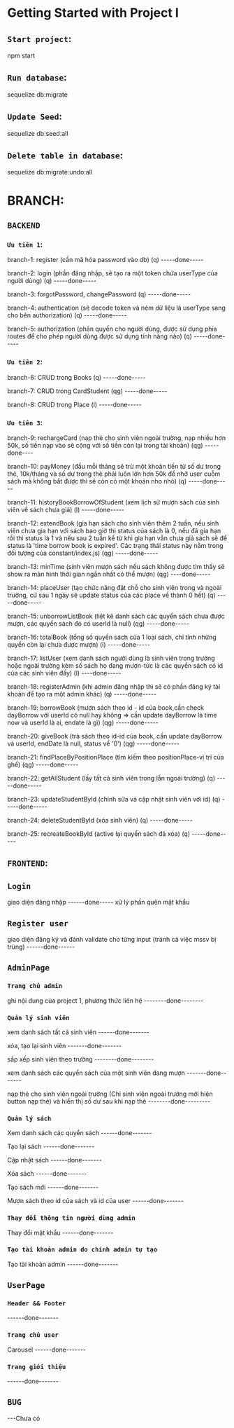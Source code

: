 
# Getting Started with Project I 
## `Start project`: 
npm start

## `Run database`: 
sequelize db:migrate 

## `Update Seed`: 
sequelize db:seed:all 

## `Delete table in database`: 
sequelize db:migrate:undo:all 







# BRANCH: 

## `BACKEND`


### `Ưu tiên 1`:


branch-1: register (cần mã hóa password vào db) (q)                     -----done-----

branch-2: login (phần đăng nhập, sẽ tạo ra một token chứa userType của người dùng) (q)          -----done-----

branch-3: forgotPassword, changePassword (q)             -----done-----

branch-4: authentication (sẽ decode token và ném dữ liệu là userType sang cho bên authorization) (q)          -----done-----

branch-5: authorization (phân quyền cho người dùng, được sử dụng phía routes để cho phép người dùng được sử dụng tính năng nào) (q)          -----done-----



### `Ưu tiên 2`:


branch-6: CRUD trong Books (q)             -----done-----

branch-7: CRUD trong CardStudent (qg)       -----done-----

branch-8: CRUD trong Place (l)              -----done-----



### `Ưu tiên 3`:


branch-9: rechargeCard (nạp thẻ cho sinh viên ngoài trường, nạp nhiều hơn 50k, số tiền nạp vào sẽ cộng với số tiền còn lại trong tài khoản) (qg)    -----done----

branch-10: payMoney (đầu mỗi tháng sẽ trừ một khoản tiền từ số dư trong thẻ, 10k/tháng và số dư trong thẻ phải luôn lớn hơn 50k để nhỡ user cuỗm sách mà không bắt được thì sẽ còn có một khoản nho nhỏ) (q)    -----done-----

branch-11: historyBookBorrowOfStudent (xem lịch sử mượn sách của sinh viên về sách chưa giả) (l)   -----done-----

branch-12: extendBook (gia hạn sách cho sinh viên thêm 2 tuần, nếu sinh viên chưa gia hạn với sách bao giờ thì status của sách là 0, nếu đã gia hạn rồi thì status là 1 và nếu sau 2 tuần kể từ khi gia hạn vẫn chưa giả sách sẽ để status là 'time borrow book is expired'. Các trạng thái status này nằm trong đối tượng của constant/index.js) (qg)   -----done-----

branch-13: minTime (sinh viên mượn sách nếu sách không được tìm thấy sẽ show ra màn hình thời gian ngắn nhất có thể mượn) (qg)  ----done-----

branch-14: placeUser (tạo chức năng đặt chỗ cho sinh viên trong và ngoài trường, cứ sau 1 ngày sẽ update status của các place về thành 0 hết) (q)  -----done-----

branch-15: unborrowListBook (liệt kê danh sách các quyển sách chưa được mượn, các quyển sách đó có userId là null) (qg)   -----done-----

branch-16: totalBook (tổng số quyển sách của 1 loại sách, chỉ tính những quyển còn lại chưa được mượn) (l)    -----done-----

branch-17: listUser (xem danh sách người dùng là sinh viên trong trường hoặc ngoài trường kèm số sách họ đang mượn-tức là các quyển sách có id của các sinh viên đấy) (l)   ----done-----

branch-18: registerAdmin (khi admin đăng nhập thì sẽ có phần đăng ký tài khoản để tạo ra một admin khác) (q)    -----done-----

branch-19: borrowBook (mượn sách theo id - id của book,cần check dayBorrow với userId có null hay không => cần update dayBorrow là time now và userId là ai, endate là gì) (qg)    -----done-----

branch-20: giveBook (trả sách theo id-id của book, cần update dayBorrow và userId, endDate là null, status về '0') (qg)    -----done-----

branch-21: findPlaceByPositionPlace (tìm kiếm theo positionPlace-vị trí của ghế) (qg)    -----done-----

branch-22: getAllStudent (lấy tất cả sinh viên trong lẫn ngoài trường) (q)      -----done-----

branch-23: updateStudentById (chỉnh sửa và cập nhật sinh viên với id) (q)      -----done-----

branch-24: deleteStudentById (xóa sinh viên) (q)       -----done-----

branch-25: recreateBookById (active lại quyển sách đã xóa) (q) -----done-----



## `FRONTEND`:



## `Login`
giao diện đăng nhập                   ------done-----
xử lý phần quên mật khẩu



## `Register user`
giao diện đăng ký và đánh validate cho từng input (tránh cả việc mssv bị trùng)       ------done------



## `AdminPage`


### `Trang chủ admin`
ghi nội dung của project 1, phương thức liên hệ           --------done--------

### `Quản lý sinh viên`
xem danh sách tất cả sinh viên                      ------done-------

xóa, tạo lại sinh viên                             -------done-------

sắp xếp sinh viên theo trường                        --------done--------

xem danh sách các quyển sách của một sinh viên đang mượn      -------done-------

nạp thẻ cho sinh viên ngoài trường (Chỉ sinh viên ngoài trường mới hiện button nạp thẻ) và hiển thị số dư sau khi nạp thẻ --------done---------


### `Quản lý sách`
Xem danh sách các quyển sách                       ------done------- 

Tạo lại sách                                        ------done-------

Cập nhật sách                                      ------done-------

Xóa sách                                               ------done-------

Tạo sách mới                                      ------done-------

Mượn sách theo id của sách và id của user                      ------done-------


### `Thay đổi thông tin người dùng admin`
Thay đổi mật khẩu                       ------done-------


### `Tạo tài khoản admin do chính admin tự tạo`
Tạo tài khoản admin                     ------done-------



## `UserPage`


### `Header && Footer`                  
------done-------

### `Trang chủ user`
Carousel                               ------done-------



### `Trang giới thiệu`                  
------done-------



## `BUG`
---Chưa có






